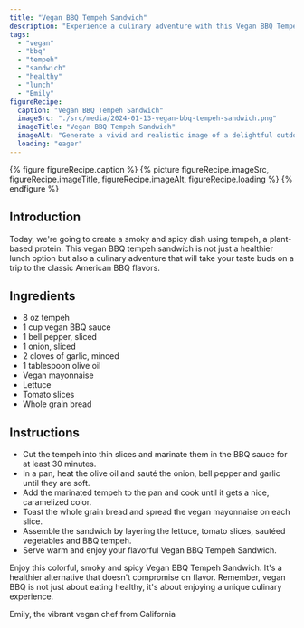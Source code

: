 ```yaml
---
title: "Vegan BBQ Tempeh Sandwich"
description: "Experience a culinary adventure with this Vegan BBQ Tempeh Sandwich recipe. It's smoky, spicy, and full of classic American BBQ flavors, making vegan lunch not just healthier but also more exciting."
tags:
  - "vegan"
  - "bbq"
  - "tempeh"
  - "sandwich"
  - "healthy"
  - "lunch"
  - "Emily"
figureRecipe: 
  caption: "Vegan BBQ Tempeh Sandwich"
  imageSrc: "./src/media/2024-01-13-vegan-bbq-tempeh-sandwich.png"
  imageTitle: "Vegan BBQ Tempeh Sandwich"
  imageAlt: "Generate a vivid and realistic image of a delightful outdoor lunch setting, bathed in the warm Californian sunlight. The focus of this scene is a meticulously made Vegan BBQ Tempeh Sandwich set on a rustic table. This sandwich, assembled on freshly toasted whole grain bread, contains layers of crunchy lettuce, succulent tomato slices, sautéed bell peppers and onions, and caramelized BBQ tempeh, all shimmering under the soft sunlight. The barbecue sauce exudes a smoky and spicy aroma that entices the senses. To add a bit of color, the bell peppers and tomatoes contribute a captivating splash of freshness to the scene. An inviting bowl of extra BBQ sauce is kept close by for anyone wanting more. The table is nonchalantly adorned with a linen napkin, a refreshing glass of iced tea sitting in the condensation, and a lively sunflower placed in a crystal clear vase. The image, portraying not only the appetizing visuals of the sandwich but the sensory excitement it offers, exudes an easygoing lunch ambiance."
  loading: "eager"
---
```


{% figure figureRecipe.caption %}
{% picture figureRecipe.imageSrc, figureRecipe.imageTitle, figureRecipe.imageAlt, figureRecipe.loading %}
{% endfigure %}

## Introduction

Today, we're going to create a smoky and spicy dish using tempeh, a plant-based protein. This vegan BBQ tempeh sandwich is not just a healthier lunch option but also a culinary adventure that will take your taste buds on a trip to the classic American BBQ flavors.

## Ingredients

* 8 oz tempeh
* 1 cup vegan BBQ sauce
* 1 bell pepper, sliced
* 1 onion, sliced
* 2 cloves of garlic, minced
* 1 tablespoon olive oil
* Vegan mayonnaise
* Lettuce
* Tomato slices
* Whole grain bread

## Instructions

* Cut the tempeh into thin slices and marinate them in the BBQ sauce for at least 30 minutes.
* In a pan, heat the olive oil and sauté the onion, bell pepper and garlic until they are soft.
* Add the marinated tempeh to the pan and cook until it gets a nice, caramelized color.
* Toast the whole grain bread and spread the vegan mayonnaise on each slice.
* Assemble the sandwich by layering the lettuce, tomato slices, sautéed vegetables and BBQ tempeh.
* Serve warm and enjoy your flavorful Vegan BBQ Tempeh Sandwich.

Enjoy this colorful, smoky and spicy Vegan BBQ Tempeh Sandwich. It's a healthier alternative that doesn't compromise on flavor. Remember, vegan BBQ is not just about eating healthy, it's about enjoying a unique culinary experience.

Emily, the vibrant vegan chef from California

